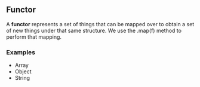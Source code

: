 ## Functor

A **functor** represents a set of things that can be mapped over to obtain a set of new things under that same structure.
We use the .map(f) method to perform that mapping.

### Examples

- Array
- Object
- String
